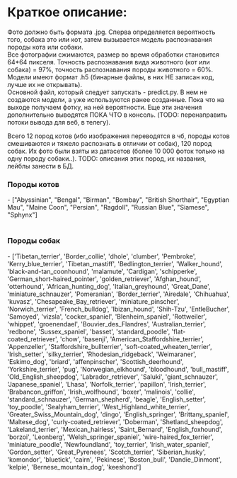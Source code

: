 <h1>Краткое описание:</h1>
Фото должно быть формата .jpg. Сперва определяется вероятность того, собака это или кот, затем вызывается модель распознавания породы
кота или собаки.</br>
Все фотографии сжимаются, размер во время обработки становится 64*64 пикселя. Точность распознавания вида животного (кот или собака) = 97%,
точность распознавания породы животного = 60%.</br>
Модели имеют формат .h5 (бинарные файлы, в них НЕ записан код, лучше их не открывать). </br>
Основной файл, который следует запускать - predict.py. В нем не создаются модели, а уже используются ранее созданные. Пока что на выходе
получаем фотку, на ней вероятности. Еще эти значения дополнительно выводятся ПОКА ЧТО в консоль. (TODO: перенаправить потоки вывода для веб, в телегу).</br>

Всего 12 пород котов (ибо изображения переводятся в чб, породы котов смешиваются и тяжело распознать в отличии от собак), 120 пород собак.
Их фото были взяты из датасетов (более 10 000 фоток только на одну породу собаки..). TODO: описания этих пород, их названия, лейблы занести в БД.</br>

<h3>Породы котов</h3>- ["Abyssinian", "Bengal", "Birman", "Bombay", "British Shorthair", "Egyptian Mau", "Maine Coon", "Persian", "Ragdoll", "Russian Blue", "Siamese", "Sphynx"] </br></br>
<h3>Породы собак</h3>-  ['Tibetan_terrier', 'Border_collie', 'dhole', 'clumber', 'Pembroke', 'Kerry_blue_terrier', 'Tibetan_mastiff', 'Bedlington_terrier', 'Walker_hound', 'black-and-tan_coonhound', 'malamute', 'Cardigan', 'schipperke', 'German_short-haired_pointer', 'golden_retriever', 'Afghan_hound', 'otterhound', 'African_hunting_dog', 'Italian_greyhound', 'Great_Dane', 'miniature_schnauzer', 'Pomeranian', 'Border_terrier', 'Airedale', 'Chihuahua', 'kuvasz', 'Chesapeake_Bay_retriever', 'miniature_pinscher', 'Norwich_terrier', 'French_bulldog', 'Ibizan_hound', 'Shih-Tzu', 'EntleBucher', 'Samoyed', 'vizsla', 'cocker_spaniel', 'Blenheim_spaniel', 'Rottweiler', 'whippet', 'groenendael', 'Bouvier_des_Flandres', 'Australian_terrier', 'redbone', 'Sussex_spaniel', 'basset', 'standard_poodle', 'flat-coated_retriever', 'chow', 'basenji', 'American_Staffordshire_terrier', 'Appenzeller', 'Staffordshire_bullterrier', 'soft-coated_wheaten_terrier', 'Irish_setter', 'silky_terrier', 'Rhodesian_ridgeback', 'Weimaraner', 'Eskimo_dog', 'briard', 'affenpinscher', 'Scottish_deerhound', 'Yorkshire_terrier', 'pug', 'Norwegian_elkhound', 'bloodhound', 'bull_mastiff', 'Old_English_sheepdog', 'Labrador_retriever', 'Saluki', 'giant_schnauzer', 'Japanese_spaniel', 'Lhasa', 'Norfolk_terrier', 'papillon', 'Irish_terrier', 'Brabancon_griffon', 'Irish_wolfhound', 'boxer', 'malinois', 'collie', 'standard_schnauzer', 'German_shepherd', 'beagle', 'English_setter', 'toy_poodle', 'Sealyham_terrier', 'West_Highland_white_terrier', 'Greater_Swiss_Mountain_dog', 'dingo', 'English_springer', 'Brittany_spaniel', 'Maltese_dog', 'curly-coated_retriever', 'Doberman', 'Shetland_sheepdog', 'Lakeland_terrier', 'Mexican_hairless', 'Saint_Bernard', 'English_foxhound', 'borzoi', 'Leonberg', 'Welsh_springer_spaniel', 'wire-haired_fox_terrier', 'miniature_poodle', 'Newfoundland', 'toy_terrier', 'Irish_water_spaniel', 'Gordon_setter', 'Great_Pyrenees', 'Scotch_terrier', 'Siberian_husky', 'komondor', 'bluetick', 'cairn', 'Pekinese', 'Boston_bull', 'Dandie_Dinmont', 'kelpie', 'Bernese_mountain_dog', 'keeshond'] 


